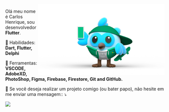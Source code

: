 <img src="images/mydashavatar.png" min-width="400px" max-width="400px" width="400px" align="right" alt="DashAvatar Carlos">

<p align="left"> 
  Olá meu nome é Carlos Henrique, sou desenvolvedor <strong>Flutter</strong>.
</p>

<p align="left">
  🦄 Habilidades: <strong>Dart, Flutter, Delphi</strong>
</p>

<p align="left">
  💼 Ferramentas: <strong>VSCODE, AdobeXD, PhotoShop, Figma, Firebase, Firestore, Git and GitHub.</strong>
</p>

<p align="left">
  💌 Se você deseja realizar um projeto comigo (ou bater papo), não hesite em me enviar uma mensagem:: ⤵️
</p>

<p align="left">  
  <a href="https://www.linkedin.com/in/carloshenriquetarabal/" alt="Linkedin">
  <img src="https://img.shields.io/badge/-Linkedin-0e76a8?style=for-the-badge&logo=Linkedin&logoColor=white&link=https://www.linkedin.com/in/carloshenriquetarabal/" /></a>
</p>  
